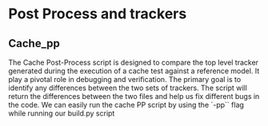 # Post Process and trackers

## Cache_pp

The Cache Post-Process script is designed to compare the top level tracker generated during the execution of a cache test against a reference model. It play a pivotal role in debugging and verification. The primary goal is to identify any differences between the two sets of trackers. The script will return the differences between the two files and help us fix different bugs in the code.
We can easily run the cache PP script by using the `-pp`` flag while running our build.py script
